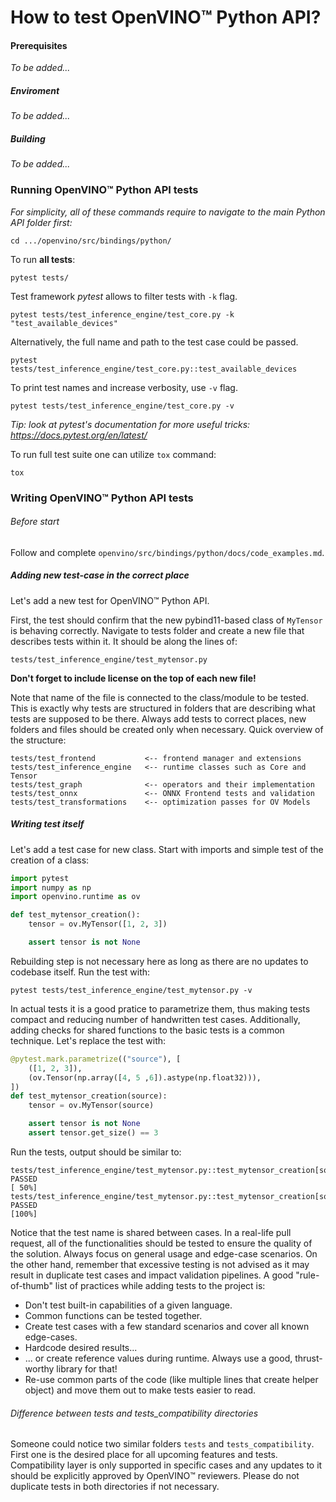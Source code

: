 # How to test OpenVINO:tm: Python API?

#### Prerequisites
*To be added...*

##### Enviroment
<!-- TODO: Link to enviroment setup -->
*To be added...*

##### Building
<!-- TODO: Link to building instructions -->
*To be added...*

### Running OpenVINO:tm: Python API tests
*For simplicity, all of these commands require to navigate to the main Python API folder first:*
```shell
cd .../openvino/src/bindings/python/
```

To run **all tests**:
```shell
pytest tests/
```

Test framework *pytest* allows to filter tests with `-k` flag.
```shell
pytest tests/test_inference_engine/test_core.py -k "test_available_devices"
```

Alternatively, the full name and path to the test case could be passed.
```shell
pytest tests/test_inference_engine/test_core.py::test_available_devices
```

To print test names and increase verbosity, use `-v` flag.
```shell
pytest tests/test_inference_engine/test_core.py -v
```
*Tip: look at pytest's documentation for more useful tricks: https://docs.pytest.org/en/latest/*

To run full test suite one can utilize `tox` command:
```shell
tox
```

### Writing OpenVINO:tm: Python API tests
###### Before start
Follow and complete `openvino/src/bindings/python/docs/code_examples.md`.

##### Adding new test-case in the correct place
Let's add a new test for OpenVINO:tm: Python API.

First, the test should confirm that the new pybind11-based class of `MyTensor` is behaving correctly. Navigate to tests folder and create a new file that describes tests within it. It should be along the lines of:

    tests/test_inference_engine/test_mytensor.py


**Don't forget to include license on the top of each new file!**

Note that name of the file is connected to the class/module to be tested. This is exactly why tests are structured in folders that are describing what tests are supposed to be there. Always add tests to correct places, new folders and files should be created only when necessary. Quick overview of the structure:

    tests/test_frontend           <-- frontend manager and extensions
    tests/test_inference_engine   <-- runtime classes such as Core and Tensor
    tests/test_graph              <-- operators and their implementation
    tests/test_onnx               <-- ONNX Frontend tests and validation
    tests/test_transformations    <-- optimization passes for OV Models 

##### Writing test itself
Let's add a test case for new class. Start with imports and simple test of the creation of a class:
```python
import pytest
import numpy as np 
import openvino.runtime as ov

def test_mytensor_creation():
    tensor = ov.MyTensor([1, 2, 3])

    assert tensor is not None
```

Rebuilding step is not necessary here as long as there are no updates to codebase itself. Run the test with:
```shell
pytest tests/test_inference_engine/test_mytensor.py -v
```

In actual tests it is a good pratice to parametrize them, thus making tests compact and reducing number of handwritten test cases. Additionally, adding checks for shared functions to the basic tests is a common technique. Let's replace the test with:
```python
@pytest.mark.parametrize(("source"), [
    ([1, 2, 3]),
    (ov.Tensor(np.array([4, 5 ,6]).astype(np.float32))),
])
def test_mytensor_creation(source):
    tensor = ov.MyTensor(source)

    assert tensor is not None
    assert tensor.get_size() == 3
```

Run the tests, output should be similar to:
```shell
tests/test_inference_engine/test_mytensor.py::test_mytensor_creation[source0] PASSED                                                                                                                                    [ 50%]
tests/test_inference_engine/test_mytensor.py::test_mytensor_creation[source1] PASSED                                                                                                                                    [100%]
```

Notice that the test name is shared between cases. In a real-life pull request, all of the functionalities should be tested to ensure the quality of the solution. Always focus on general usage and edge-case scenarios. On the other hand, remember that excessive testing is not advised as it may result in duplicate test cases and impact validation pipelines. A good "rule-of-thumb" list of practices while adding tests to the project is:
* Don't test built-in capabilities of a given language.
* Common functions can be tested together.
* Create test cases with a few standard scenarios and cover all known edge-cases.  
* Hardcode desired results...
* ... or create reference values during runtime. Always use a good, thrust-worthy library for that!
* Re-use common parts of the code (like multiple lines that create helper object) and move them out to make tests easier to read.

###### Difference between *tests* and *tests_compatibility* directories
<!-- TO-DELETE when compatibility layer is no longer supported in the project -->
Someone could notice two similar folders `tests` and `tests_compatibility`. First one is the desired place for all upcoming features and tests. Compatibility layer is only supported in specific cases and any updates to it should be explicitly approved by OpenVINO:tm: reviewers. Please do not duplicate tests in both directories if not necessary.
